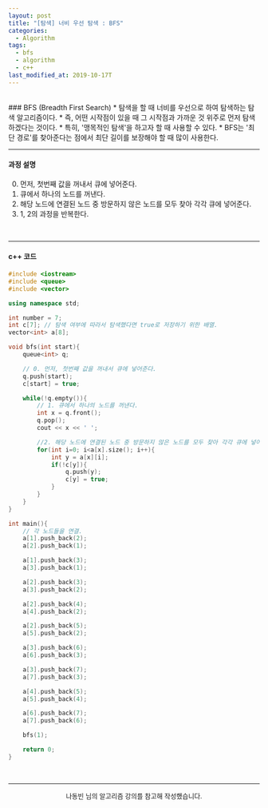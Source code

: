 ```yaml
---
layout: post
title: "[탐색] 너비 우선 탐색 : BFS"
categories:
  - Algorithm
tags:
  - bfs
  - algorithm
  - c++
last_modified_at: 2019-10-17T
---
```

<br>
### BFS (Breadth First Search)
* 탐색을 할 때 너비를 우선으로 하여 탐색하는 탐색 알고리즘이다.
* 즉, 어떤 시작점이 있을 때 그 시작점과 가까운 것 위주로 먼저 탐색하겠다는 것이다.
* 특히, '맹목적인 탐색'을 하고자 할 때 사용할 수 있다.
* BFS는 '최단 경로'를 찾아준다는 점에서 최단 길이를 보장해야 할 때 많이 사용한다.

<br>

---
#### 과정 설명
0. 먼저, 첫번째 값을 꺼내서 큐에 넣어준다.
1. 큐에서 하나의 노드를 꺼낸다.
2. 해당 노드에 연결된 노드 중 방문하지 않은 노드를 모두 찾아 각각 큐에 넣어준다.
3. 1, 2의 과정을 반복한다.

<br>

---
#### c++ 코드

```c++
#include <iostream>
#include <queue>
#include <vector>

using namespace std;

int number = 7;
int c[7]; // 탐색 여부에 따라서 탐색했다면 true로 저장하기 위한 배열.
vector<int> a[8];

void bfs(int start){
	queue<int> q;

	// 0. 먼저, 첫번째 값을 꺼내서 큐에 넣어준다.
	q.push(start);
	c[start] = true;

	while(!q.empty()){
		// 1. 큐에서 하나의 노드를 꺼낸다.
		int x = q.front();
		q.pop();
		cout << x << ' ';

		//2. 해당 노드에 연결된 노드 중 방문하지 않은 노드를 모두 찾아 각각 큐에 넣어준다.
		for(int i=0; i<a[x].size(); i++){
			int y = a[x][i];
			if(!c[y]){
				q.push(y);
				c[y] = true;
			}
		}
	}
}

int main(){
	// 각 노드들을 연결.
	a[1].push_back(2);
	a[2].push_back(1);

	a[1].push_back(3);
	a[3].push_back(1);

	a[2].push_back(3);
	a[3].push_back(2);

	a[2].push_back(4);
	a[4].push_back(2);

	a[2].push_back(5);
	a[5].push_back(2);

	a[3].push_back(6);
	a[6].push_back(3);

	a[3].push_back(7);
	a[7].push_back(3);

	a[4].push_back(5);
	a[5].push_back(4);

	a[6].push_back(7);
	a[7].push_back(6);

	bfs(1);

	return 0;
}

```

<br>

---
<center><font size="2em"> 나동빈 님의 알고리즘 강의를 참고해 작성했습니다.</font></center>
